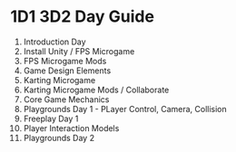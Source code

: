 # 1D1 3D2 Day Guide

1. Introduction Day
2. Install Unity / FPS Microgame
3. FPS Microgame Mods
4. Game Design Elements
5. Karting Microgame
6. Karting Microgame Mods / Collaborate
7. Core Game Mechanics
8. Playgrounds Day 1 - PLayer Control, Camera, Collision
9. Freeplay Day 1
10. Player Interaction Models
11. Playgrounds Day 2
